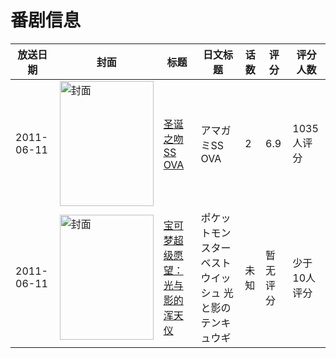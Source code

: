 # 番剧信息

|放送日期|封面|标题|日文标题|话数|评分|评分人数|
|---|---|---|---|---|---|---|
|2011-06-11|<img src="https://lain.bgm.tv/pic/cover/c/48/af/18864_Z4bfn.jpg" alt="封面" style="width:150px;height:200px;object-fit:cover;">|[圣诞之吻SS OVA](https://bangumi.tv/subject/18864)|アマガミSS OVA|2|6.9|1035人评分|
|2011-06-11|<img src="https://lain.bgm.tv/pic/cover/c/98/f0/512206_2kGH2.jpg" alt="封面" style="width:150px;height:200px;object-fit:cover;">|[宝可梦超级愿望：光与影的浑天仪](https://bangumi.tv/subject/512206)|ポケットモンスター ベストウイッシュ 光と影のテンキュウギ|未知|暂无评分|少于10人评分|
